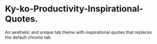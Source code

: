 # Ky-ko-Productivity-Inspirational-Quotes.
An aesthetic and unique tab theme with inspirational quotes that replaces the default chrome tab.
